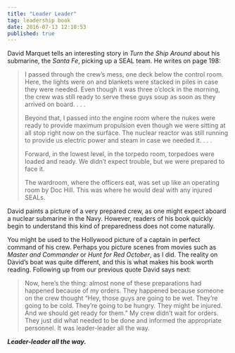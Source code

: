 ```yaml
---
title: "Leader Leader"
tag: leadership book
date: 2016-07-13 12:10:53
published: true
---
```


David Marquet tells an interesting story in _Turn the Ship Around_ about his submarine, the _Santa Fe_, picking up a SEAL team. He writes on page 198:

> I passed through the crew’s mess, one deck below the control room. Here, the lights were on and blankets were stacked in piles in case they were needed. Even though it was three o’clock in the morning, the crew was still ready to serve these guys soup as soon as they arrived on board. . . .
>
> Beyond that, I passed into the engine room where the nukes were ready to provide maximum propulsion even though we were sitting at all stop right now on the surface. The nuclear reactor was still running to provide us electric power and steam in case we needed it. . . .
>
> Forward, in the lowest level, in the torpedo room, torpedoes were loaded and ready. We didn’t expect trouble, but we were prepared to face it.
>
> The wardroom, where the officers eat, was set up like an operating room by Doc Hill. This was where he would deal with any injured SEALs.

David paints a picture of a very prepared crew, as one might expect aboard a nuclear submarine in the Navy. However, readers of his book quickly begin to understand this kind of preparedness does not come naturally.

You might be used to the Hollywood picture of a captain in perfect command of his crew. Perhaps you picture scenes from movies such as _Master and Commander_ or _Hunt for Red October_, as I did.  The reality on David’s boat was quite different, and this is what makes his book worth reading. Following up from our previous quote David says next:

> Now, here’s the thing: almost none of these preparations had happened because of my orders. They happened because someone on the crew thought “Hey, those guys are going to be wet. They’re going to be cold. They’re going to be hungry. They might be injured. And we should get ready for them.” My crew didn’t wait for orders. They just did what needed to be done and informed the appropriate personnel. It was leader-leader all the way.

**_Leader-leader all the way._**
